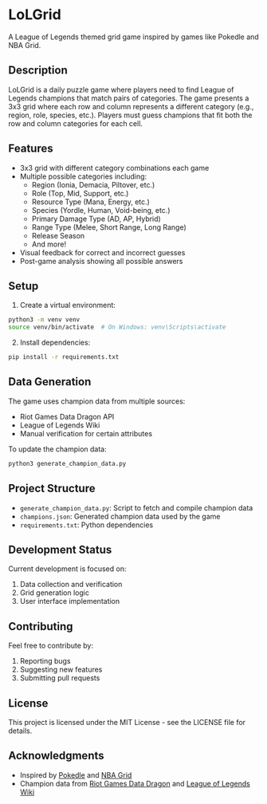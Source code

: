 # LoLGrid

A League of Legends themed grid game inspired by games like Pokedle and NBA Grid.

## Description

LoLGrid is a daily puzzle game where players need to find League of Legends champions that match pairs of categories. The game presents a 3x3 grid where each row and column represents a different category (e.g., region, role, species, etc.). Players must guess champions that fit both the row and column categories for each cell.

## Features

- 3x3 grid with different category combinations each game
- Multiple possible categories including:
  - Region (Ionia, Demacia, Piltover, etc.)
  - Role (Top, Mid, Support, etc.)
  - Resource Type (Mana, Energy, etc.)
  - Species (Yordle, Human, Void-being, etc.)
  - Primary Damage Type (AD, AP, Hybrid)
  - Range Type (Melee, Short Range, Long Range)
  - Release Season
  - And more!
- Visual feedback for correct and incorrect guesses
- Post-game analysis showing all possible answers

## Setup

1. Create a virtual environment:
```bash
python3 -m venv venv
source venv/bin/activate  # On Windows: venv\Scripts\activate
```

2. Install dependencies:
```bash
pip install -r requirements.txt
```

## Data Generation

The game uses champion data from multiple sources:
- Riot Games Data Dragon API
- League of Legends Wiki
- Manual verification for certain attributes

To update the champion data:
```bash
python3 generate_champion_data.py
```

## Project Structure

- `generate_champion_data.py`: Script to fetch and compile champion data
- `champions.json`: Generated champion data used by the game
- `requirements.txt`: Python dependencies

## Development Status

Current development is focused on:
1. Data collection and verification
2. Grid generation logic
3. User interface implementation

## Contributing

Feel free to contribute by:
1. Reporting bugs
2. Suggesting new features
3. Submitting pull requests

## License

This project is licensed under the MIT License - see the LICENSE file for details.

## Acknowledgments

- Inspired by [Pokedle](https://pokedle.net/) and [NBA Grid](https://www.nbagrids.com/)
- Champion data from [Riot Games Data Dragon](https://developer.riotgames.com/docs/lol#data-dragon) and [League of Legends Wiki](https://leagueoflegends.fandom.com/) 